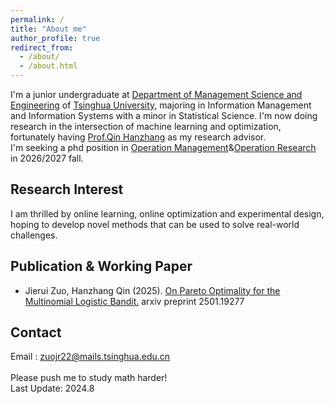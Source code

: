```yaml
---
permalink: /
title: "About me"
author_profile: true
redirect_from: 
  - /about/
  - /about.html
---
```


I'm a junior undergraduate at [Department of Management Science and Engineering](https://www.sem.tsinghua.edu.cn/mseen/) of [Tsinghua University](https://www.tsinghua.edu.cn/en/), majoring in Information Management and Information Systems with a minor in Statistical Science. I'm now doing research in the intersection of machine learning and optimization, fortunately having [Prof.Qin Hanzhang](https://hanzhangqin.com/) as my research advisor.<br/>
I'm seeking a phd position in [Operation Management](https://en.wikipedia.org/wiki/Operations_management)&[Operation Research](https://en.wikipedia.org/wiki/Operations_research) in 2026/2027 fall. <br/> 
## Research Interest
I am thrilled by online learning, online optimization and experimental design, hoping to develop novel methods that can be used to solve real-world challenges. <br/>
## Publication & Working Paper
- Jierui Zuo, Hanzhang Qin (2025). [On Pareto Optimality for the Multinomial Logistic Bandit.](https://arxiv.org/abs/2501.19277) arxiv preprint 2501.19277

## Contact
Email : zuojr22@mails.tsinghua.edu.cn<br/><br/>
Please push me to study math harder!<br/>
Last Update: 2024.8
